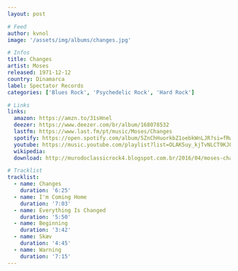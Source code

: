 ```yaml
---
layout: post

# Feed
author: kvnol
image: '/assets/img/albums/changes.jpg'

# Infos
title: Changes
artist: Moses
released: 1971-12-12
country: Dinamarca
label: Spectator Records
categories: ['Blues Rock', 'Psychedelic Rock', 'Hard Rock']

# Links
links:
  amazon: https://amzn.to/31sHnel
  deezer: https://www.deezer.com/br/album/168078532
  lastfm: https://www.last.fm/pt/music/Moses/Changes
  spotify: https://open.spotify.com/album/5ZnChHuorkbZ1oebkWnLJR?si=fRwFm-jPTOSMnWx2gzMaUQ
  youtube: https://music.youtube.com/playlist?list=OLAK5uy_kjTvNLCT9KJQdDeOsi_FgRcv2Jkn_2nkM
  wikipedia:
  download: http://murodoclassicrock4.blogspot.com.br/2016/04/moses-changes-1971.html

# Tracklist
tracklist:
  - name: Changes
    duration: '6:25'
  - name: I'm Coming Home
    duration: '7:03'
  - name: Everything Is Changed
    duration: '5:50'
  - name: Beginning
    duration: '3:42'
  - name: Skæv
    duration: '4:45'
  - name: Warning
    duration: '7:15'
---
```

